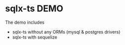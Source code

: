 # sqlx-ts DEMO

The demo includes
- sqlx-ts without any ORMs (mysql & postgres drivers)
- sqlx-ts with sequelize

